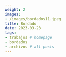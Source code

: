 ```yaml
---
weight: 2
images:
- /images/bordados11.jpeg
title: Bordado
date: 2023-03-23
tags:
- trabajos # homepage
- bordados
- archivos # all posts
---
```


